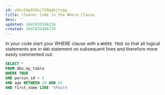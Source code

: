 ```yaml
---
id: y6hc54p919aj728ggkjtzgg
title: Cleaner Code in the Where Clause
desc: ''
updated: 1647035596236
created: 1647035486778
---
```


In your code start your WHERE clause with a `WHERE TRUE` so that all logical statements are in `AND` statement on subsequent lines and therefore more easily commented out.

```sql
SELECT *
FROM dbo.my_table
WHERE TRUE
AND person_id > 5
AND age BETWEEN 18 AND 65
AND first_name LIKE '%Paul%'
```
